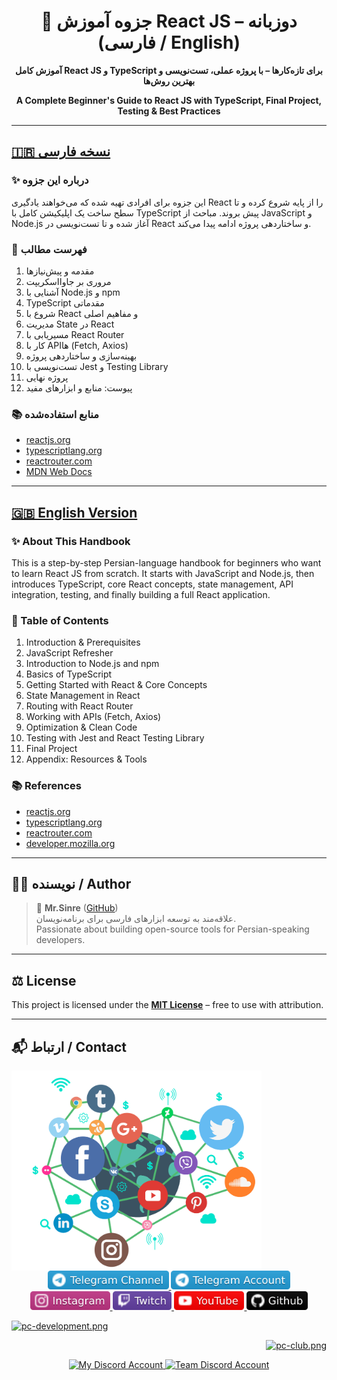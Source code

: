 <div align="center">

# 📘 جزوه آموزش React JS – دوزبانه (فارسی / English)

**آموزش کامل React JS و TypeScript برای تازه‌کارها – با پروژه عملی، تست‌نویسی و بهترین روش‌ها**

**A Complete Beginner's Guide to React JS with TypeScript, Final Project, Testing & Best Practices**

</div>

---

## [🇮🇷 نسخه فارسی](./persian/Table%20of%20Contents%20-%20React%20JS%20Tutorial%20for%20Beginners.markdown)

### ✨ درباره این جزوه

این جزوه برای افرادی تهیه شده که می‌خواهند یادگیری React را از پایه شروع کرده و تا سطح ساخت یک اپلیکیشن کامل با TypeScript پیش بروند. مباحث از JavaScript و Node.js آغاز شده و تا تست‌نویسی در React و ساختاردهی پروژه ادامه پیدا می‌کند.

### 🧾 فهرست مطالب

1. مقدمه و پیش‌نیازها  
2. مروری بر جاوااسکریپت  
3. آشنایی با Node.js و npm  
4. TypeScript مقدماتی  
5. شروع با React و مفاهیم اصلی  
6. مدیریت State در React  
7. مسیریابی با React Router  
8. کار با APIها (Fetch, Axios)  
9. بهینه‌سازی و ساختاردهی پروژه  
10. تست‌نویسی با Jest و Testing Library  
11. پروژه نهایی  
12. پیوست: منابع و ابزارهای مفید

### 📚 منابع استفاده‌شده

- [reactjs.org](https://reactjs.org/)
- [typescriptlang.org](https://www.typescriptlang.org/)
- [reactrouter.com](https://reactrouter.com/)
- [MDN Web Docs](https://developer.mozilla.org/)

---

## [🇬🇧 English Version](./english/Table%20of%20Contents%20-%20React%20JS%20Tutorial%20for%20Beginners.markdown)

### ✨ About This Handbook

This is a step-by-step Persian-language handbook for beginners who want to learn React JS from scratch. It starts with JavaScript and Node.js, then introduces TypeScript, core React concepts, state management, API integration, testing, and finally building a full React application.

### 📖 Table of Contents

1. Introduction & Prerequisites  
2. JavaScript Refresher  
3. Introduction to Node.js and npm  
4. Basics of TypeScript  
5. Getting Started with React & Core Concepts  
6. State Management in React  
7. Routing with React Router  
8. Working with APIs (Fetch, Axios)  
9. Optimization & Clean Code  
10. Testing with Jest and React Testing Library  
11. Final Project  
12. Appendix: Resources & Tools

### 📚 References

- [reactjs.org](https://reactjs.org/)
- [typescriptlang.org](https://www.typescriptlang.org/)
- [reactrouter.com](https://reactrouter.com/)
- [developer.mozilla.org](https://developer.mozilla.org/)

---

## 🧑‍💻 نویسنده / Author

> 👤 **Mr.Sinre** ([GitHub](https://github.com/sobhan-srza))  
> علاقه‌مند به توسعه ابزارهای فارسی برای برنامه‌نویسان.  
> Passionate about building open-source tools for Persian-speaking developers.

---

## ⚖️ License

This project is licensed under the **[MIT License](./LICENSE)** – free to use with attribution.

---

## 📬 ارتباط / Contact
<div align="center">
  <a href="https://srza.ir" target="_blank">
   <img align="left" src="https://raw.githubusercontent.com/Sobhan-SRZA/Sobhan-SRZA/refs/heads/main/images/social.png" alt="Sobhan-SRZA social" width=400px>
  </a>

  <a href="https://t.me/d_opa_mine" target="_blank">
   <img alt="Telegram"
    src="https://raw.githubusercontent.com/Sobhan-SRZA/Sobhan-SRZA/refs/heads/main/images/telegram-ch.svg"
    height="30" />
  </a>

  <a href="https://t.me/Sobhan_SRZA" target="_blank">
   <img alt="Telegram"
    src="https://raw.githubusercontent.com/Sobhan-SRZA/Sobhan-SRZA/refs/heads/main/images/telegram-ac.svg"
    height="30" />
  </a>

  <a href="https://www.instagram.com/mr.sinre?igsh=cWk1aHdhaGRnOGg%3D&utm_source=qr" target="_blank">
   <img alt="Instagram"
    src="https://raw.githubusercontent.com/Sobhan-SRZA/Sobhan-SRZA/refs/heads/main/images/instagram.svg"
    height="30" />
  </a>

  <a href="https://www.twitch.tv/sobhan_srza" target="_blank">
   <img alt="Twitch"
    src="https://raw.githubusercontent.com/Sobhan-SRZA/Sobhan-SRZA/refs/heads/main/images/twitch.svg"
    height="30" />
  </a>

  <a href="https://www.youtube.com/@mr_sinre?app=desktop&sub_confirmation=1" target="_blank">
   <img alt="YouTube"
    src="https://raw.githubusercontent.com/Sobhan-SRZA/Sobhan-SRZA/refs/heads/main/images/youtube.svg"
    height="30" />
  </a>
  
  <a href="https://github.com/Sobhan-SRZA" target="_blank">
   <img alt="Github"
    src="https://raw.githubusercontent.com/Sobhan-SRZA/Sobhan-SRZA/refs/heads/main/images/github.svg"
    height="30" />
  </a>
  
  <p align="left">
   <a href="https://discord.gg/xh2S2h67UW" target="_blank">
    <img src="https://discord.com/api/guilds/1054814674979409940/widget.png?style=banner2" alt="pc-development.png">
   </a>
  </p>

  <p align="right">
   <a href="https://discord.gg/54zDNTAymF" target="_blank">
    <img src="https://discord.com/api/guilds/1181764925874507836/widget.png?style=banner2" alt="pc-club.png">
   </a>
  </p>

  <div align="center">
   <a href="https://discord.com/users/865630940361785345" target="_blank">
    <img alt="My Discord Account" src="https://discord.c99.nl/widget/theme-1/865630940361785345.png" />
   </a>
    <a href="https://discord.com/users/986314682547716117" target="_blank" align="right">
    <img alt="Team Discord Account" src="https://discord.c99.nl/widget/theme-1/986314682547716117.png" />
   </a>
  </div>

</div>